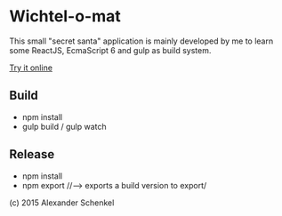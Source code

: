 Wichtel-o-mat
==============

This small "secret santa" application is mainly developed by me to learn some ReactJS, EcmaScript 6 and gulp as build system.

[Try it online](https://alexi.ch/wichtelomat/)

Build
------

* npm install
* gulp build / gulp watch

Release
-------

* npm install
* npm export //--> exports a build version to export/

(c) 2015 Alexander Schenkel